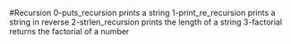 #Recursion
0-puts_recursion prints a string
1-print_re_recursion prints a string in reverse
2-strlen_recursion prints the length of a string
3-factorial returns the factorial of a number

